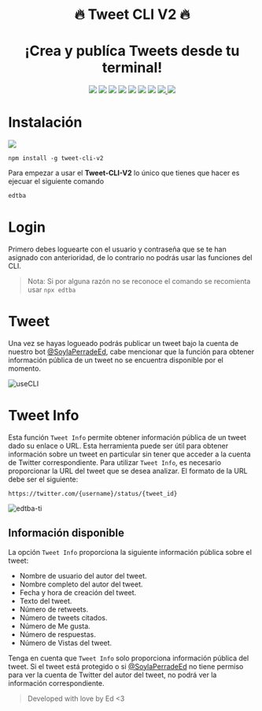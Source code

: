 <h1 align="center">🔥 Tweet CLI V2 🔥</h1>
<h1 align="center">¡Crea y publíca Tweets desde tu terminal!</h1>

<div align="center">
<img src="https://img.shields.io/github/v/release/EDUJOS/tweet-cli-v2?style=for-the-badge&logo=github&color=7e53fc&logoColor=D9E0EE&labelColor=302D41&include_prerelease&sort=semver">
<img src="https://img.shields.io/npm/v/tweet-cli-v2?style=for-the-badge&logo=npm&color=7e53fc&logoColor=D9E0EE&labelColor=302D41"></img>
<img src="https://img.shields.io/npm/dw/tweet-cli-v2?style=for-the-badge&logo=npm&color=3dff98&logoColor=D9E0EE&labelColor=302D41"></img>
<img src="https://img.shields.io/npm/l/tweet-cli?style=for-the-badge&logo=npm&color=ee9999&logoColor=D9E0EE&labelColor=302D41"></img>
<img src="https://img.shields.io/github/license/EDUJOS/tweet-cli-v2?style=for-the-badge&logo=github&color=ee9999&logoColor=D9E0EE&labelColor=302D41"></img>
<!--<br>-->
<img src="https://img.shields.io/github/issues/EDUJOS/tweet-cli-v2?style=for-the-badge&logo=bilibili&color=faff69&logoColor=D9E0EE&labelColor=302D41">
<img src="https://img.shields.io/github/stars/EDUJOS/tweet-cli-v2?style=for-the-badge&logo=starship&color=699bff&logoColor=D9E0EE&labelColor=302D41"></img>
<!--<img src="https://img.shields.io/github/followers/EDUJOS?style=for-the-badge&logo=github&color=699bff&logoColor=D9E0EE&labelColor=302D41"></img>-->
<a href="https://twitter.com/SoylaPerradeEd" target="_blank">
    <img src="https://img.shields.io/twitter/follow/SoylaPerradeEd?color=%2300acee&labelColor=302D41&label=Follow%20on%20twitter&logo=twitter&style=for-the-badge"></img>
</a>
<a href="https://twitter.com/intent/tweet?url=https://github.com/EDUJOS/tweet-cli-v2&text=Hey!%20Te%20comparto%20esta%20CLI%20que%20sirve%20para%20publicar%20tweets%20desde%20la%20cuenta%20de%20%40SoylaPerradeEd%0A%0ADesarrollada%20con%20amor%20por%20%40EdTkiere%20🔥" target="_blank">
    <img src="https://img.shields.io/twitter/url?color=%2300acee&labelColor=302D41&label=share%20on%20twitter&logo=twitter&style=for-the-badge&url=https%3A%2F%2Ftwitter.com%2FSoylaPerradeEd"></img>
</a>
</div>

#  Instalación

<img align="center" src="https://media.discordapp.net/attachments/1083626901832204359/1083633491071221800/v1.gif"></img>

```
npm install -g tweet-cli-v2
```

Para empezar a usar el **Tweet-CLI-V2** lo único que tienes que hacer es ejecuar el siguiente comando
```bash
edtba
```

# Login

Primero debes loguearte con el usuario y contraseña que se te han asignado con anterioridad, de lo contrario no podrás usar las funciones del CLI.
> Nota: Si por alguna razón no se reconoce el comando se recomienta usar `npx edtba`


# Tweet

Una vez se hayas logueado podrás publicar un tweet bajo la cuenta de nuestro bot [@SoylaPerradeEd](https://twitter.com/SoylaPerradeEd), cabe mencionar que la función para obtener información pública de un tweet no se encuentra disponible por el momento.

![useCLI](https://media.discordapp.net/attachments/1083626901832204359/1083635665415192586/v2.gif)


# Tweet Info

Esta función `Tweet Info` permite obtener información pública de un tweet dado su enlace o URL. Esta herramienta puede ser útil para obtener información sobre un tweet en particular sin tener que acceder a la cuenta de Twitter correspondiente.
Para utilizar `Tweet Info`, es necesario proporcionar la URL del tweet que se desea analizar. El formato de la URL debe ser el siguiente:

```
https://twitter.com/{username}/status/{tweet_id}
```
![edtba-ti](https://user-images.githubusercontent.com/129718622/229680073-bf29307a-095a-449d-ad0d-85c1f373c441.gif)


## Información disponible

La opción `Tweet Info` proporciona la siguiente información pública sobre el tweet:

- Nombre de usuario del autor del tweet.
- Nombre completo del autor del tweet.
- Fecha y hora de creación del tweet.
- Texto del tweet.
- Número de retweets.
- Número de tweets citados.
- Número de Me gusta.
- Número de respuestas.
- Número de Vistas del tweet.

Tenga en cuenta que `Tweet Info` solo proporciona información pública del tweet. Si el tweet está protegido o si [@SoylaPerradeEd](https://twitter.com/SoylaPerradeEd) no tiene permiso para ver la cuenta de Twitter del autor del tweet, no podrá ver la información correspondiente.


> Developed with love by Ed <3
